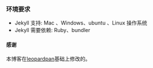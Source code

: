 ### 环境要求

* Jekyll 支持: Mac 、Windows、ubuntu 、Linux 操作系统                     
* Jekyll 需要依赖: Ruby、bundler

#### 感谢   

本博客在[leopardpan](https://github.com/leopardpan/leopardpan.github.io)基础上修改的。  
